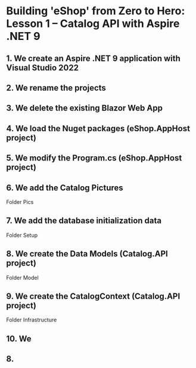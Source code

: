 # Building 'eShop' from Zero to Hero: Lesson 1 – Catalog API with Aspire .NET 9

## 1. We create an Aspire .NET 9 application with Visual Studio 2022

## 2. We rename the projects

## 3. We delete the existing Blazor Web App

## 4. We load the Nuget packages (eShop.AppHost project)

## 5. We modify the Program.cs (eShop.AppHost project)

## 6. We add the Catalog Pictures

Folder Pics

## 7. We add the database initialization data 

Folder Setup 

## 8. We create the Data Models (Catalog.API project)

Folder Model

## 9. We create the CatalogContext (Catalog.API project)

Folder Infrastructure


## 10. We 

## 8. 
